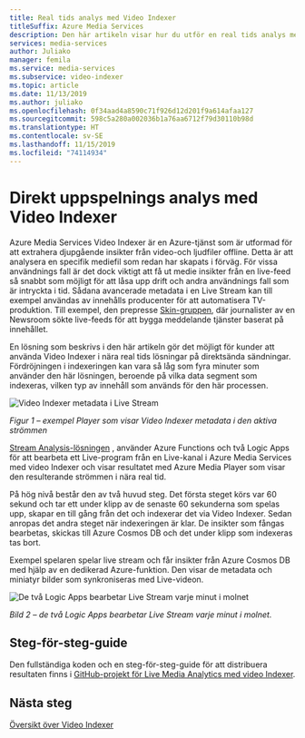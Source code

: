 ```yaml
---
title: Real tids analys med Video Indexer
titleSuffix: Azure Media Services
description: Den här artikeln visar hur du utför en real tids analys med Video Indexer.
services: media-services
author: Juliako
manager: femila
ms.service: media-services
ms.subservice: video-indexer
ms.topic: article
ms.date: 11/13/2019
ms.author: juliako
ms.openlocfilehash: 0f34aad4a8590c71f926d12d201f9a614afaa127
ms.sourcegitcommit: 598c5a280a002036b1a76aa6712f79d30110b98d
ms.translationtype: HT
ms.contentlocale: sv-SE
ms.lasthandoff: 11/15/2019
ms.locfileid: "74114934"
---
```

# <a name="live-stream-analysis-with-video-indexer"></a>Direkt uppspelnings analys med Video Indexer

Azure Media Services Video Indexer är en Azure-tjänst som är utformad för att extrahera djupgående insikter från video-och ljudfiler offline. Detta är att analysera en specifik mediefil som redan har skapats i förväg. För vissa användnings fall är det dock viktigt att få ut medie insikter från en live-feed så snabbt som möjligt för att låsa upp drift och andra användnings fall som är intryckta i tid. Sådana avancerade metadata i en Live Stream kan till exempel användas av innehålls producenter för att automatisera TV-produktion. Till exempel, den prepresse [Skin-gruppen](https://customers.microsoft.com/story/esg-media-telecommunications-azure), där journalister av en Newsroom sökte live-feeds för att bygga meddelande tjänster baserat på innehållet.

En lösning som beskrivs i den här artikeln gör det möjligt för kunder att använda Video Indexer i nära real tids lösningar på direktsända sändningar. Fördröjningen i indexeringen kan vara så låg som fyra minuter som använder den här lösningen, beroende på vilka data segment som indexeras, vilken typ av innehåll som används för den här processen.

![Video Indexer metadata i Live Stream](./media/live-stream-analysis/live-stream-analysis01.png)

*Figur 1 – exempel Player som visar Video Indexer metadata i den aktiva strömmen*

[Stream Analysis-lösningen](https://github.com/Azure-Samples/media-services-dotnet-functions-integration/blob/master/media-functions-for-logic-app/LiveStreamAnalysis.md) , använder Azure Functions och två Logic Apps för att bearbeta ett Live-program från en Live-kanal i Azure Media Services med video Indexer och visar resultatet med Azure Media Player som visar den resulterande strömmen i nära real tid.

På hög nivå består den av två huvud steg. Det första steget körs var 60 sekund och tar ett under klipp av de senaste 60 sekunderna som spelas upp, skapar en till gång från det och indexerar det via Video Indexer. Sedan anropas det andra steget när indexeringen är klar. De insikter som fångas bearbetas, skickas till Azure Cosmos DB och det under klipp som indexeras tas bort.

Exempel spelaren spelar live stream och får insikter från Azure Cosmos DB med hjälp av en dedikerad Azure-funktion. Den visar de metadata och miniatyr bilder som synkroniseras med Live-videon.

![De två Logic Apps bearbetar Live Stream varje minut i molnet](./media/live-stream-analysis/live-stream-analysis02.png)

*Bild 2 – de två Logic Apps bearbetar Live Stream varje minut i molnet.*

## <a name="step-by-step-guide"></a>Steg-för-steg-guide 

Den fullständiga koden och en steg-för-steg-guide för att distribuera resultaten finns i [GitHub-projekt för Live Media Analytics med video Indexer](https://aka.ms/livestreamanalysis). 

## <a name="next-steps"></a>Nästa steg

[Översikt över Video Indexer](video-indexer-overview.md)
